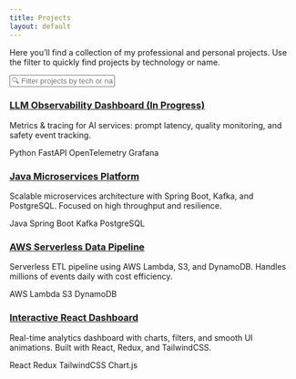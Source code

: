 ```yaml
---
title: Projects
layout: default
---
```


<p class="text-gray-600 mb-6">
Here you’ll find a collection of my professional and personal projects.  
Use the filter to quickly find projects by technology or name.
</p>

<input id="filterInput" class="search" placeholder="🔍 Filter projects by tech or name…" />

<div class="grid cards">
  <div class="card project-card">
    <h3><a href="/projects/llm-obs">LLM Observability Dashboard (In Progress)</a></h3>
    <p class="small">
      Metrics & tracing for AI services: prompt latency, quality monitoring, and safety event tracking.
    </p>
    <span class="tag">Python</span>
    <span class="tag">FastAPI</span>
    <span class="tag">OpenTelemetry</span>
    <span class="tag">Grafana</span>
  </div>

  <div class="card project-card">
    <h3><a href="/projects/java-microservices">Java Microservices Platform</a></h3>
    <p class="small">
      Scalable microservices architecture with Spring Boot, Kafka, and PostgreSQL.  
      Focused on high throughput and resilience.
    </p>
    <span class="tag">Java</span>
    <span class="tag">Spring Boot</span>
    <span class="tag">Kafka</span>
    <span class="tag">PostgreSQL</span>
  </div>

  <div class="card project-card">
    <h3><a href="/projects/aws-serverless">AWS Serverless Data Pipeline</a></h3>
    <p class="small">
      Serverless ETL pipeline using AWS Lambda, S3, and DynamoDB.  
      Handles millions of events daily with cost efficiency.
    </p>
    <span class="tag">AWS</span>
    <span class="tag">Lambda</span>
    <span class="tag">S3</span>
    <span class="tag">DynamoDB</span>
  </div>

  <div class="card project-card">
    <h3><a href="/projects/react-dashboard">Interactive React Dashboard</a></h3>
    <p class="small">
      Real-time analytics dashboard with charts, filters, and smooth UI animations.  
      Built with React, Redux, and TailwindCSS.
    </p>
    <span class="tag">React</span>
    <span class="tag">Redux</span>
    <span class="tag">TailwindCSS</span>
    <span class="tag">Chart.js</span>
  </div>
</div>

<script>
  // Simple client-side filtering for projects
  document.getElementById('filterInput').addEventListener('keyup', function () {
    let filter = this.value.toLowerCase();
    let cards = document.querySelectorAll('.project-card');
    cards.forEach(card => {
      let text = card.innerText.toLowerCase();
      card.style.display = text.includes(filter) ? '' : 'none';
    });
  });
</script>

